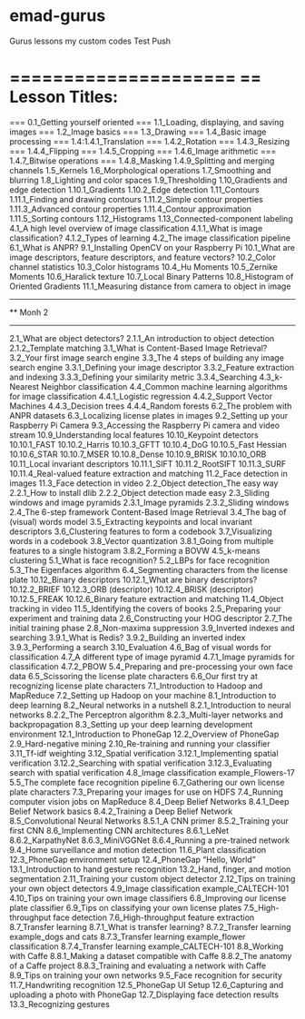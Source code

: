 # emad-gurus
Gurus lessons my custom codes
Test Push


=====================
== Lesson Titles:
=====================
=== 0.1_Getting yourself oriented
=== 1.1_Loading, displaying, and saving images
=== 1.2_Image basics
=== 1.3_Drawing
=== 1.4_Basic image processing
=== 1.4:1.4.1_Translation
=== 1.4.2_Rotation
=== 1.4.3_Resizing
=== 1.4.4_Flipping
=== 1.4.5_Cropping
=== 1.4.6_Image arithmetic
=== 1.4.7_Bitwise operations
=== 1.4.8_Masking
1.4.9_Splitting and merging channels
1.5_Kernels
1.6_Morphological operations
1.7_Smoothing and blurring
1.8_Lighting and color spaces
1.9_Thresholding
1.10_Gradients and edge detection
1.10.1_Gradients
1.10.2_Edge detection
1.11_Contours
1.11.1_Finding and drawing contours
1.11.2_Simple contour properties
1.11.3_Advanced contour properties
1.11.4_Contour approximation
1.11.5_Sorting contours
1.12_Histograms
1.13_Connected-component labeling
4.1_A high level overview of image classification
4.1.1_What is image classification?
4.1.2_Types of learning
4.2_The image classification pipeline
6.1_What is ANPR?
9.1_Installing OpenCV on your Raspberry Pi
10.1_What are image descriptors, feature descriptors, and feature vectors?
10.2_Color channel statistics
10.3_Color histograms
10.4_Hu Moments
10.5_Zernike Moments
10.6_Haralick texture
10.7_Local Binary Patterns
10.8_Histogram of Oriented Gradients
11.1_Measuring distance from camera to object in image
***********
** Monh 2
***********

2.1_What are object detectors?
2.1.1_An introduction to object detection
2.1.2_Template matching
3.1_What is Content-Based Image Retrieval?
3.2_Your first image search engine
3.3_The 4 steps of building any image search engine
3.3.1_Defining your image descriptor
3.3.2_Feature extraction and indexing
3.3.3_Defining your similarity metric
3.3.4_Searching
4.3_k-Nearest Neighbor classification
4.4_Common machine learning algorithms for image classification
4.4.1_Logistic regression
4.4.2_Support Vector Machines
4.4.3_Decision trees
4.4.4_Random forests
6.2_The problem with ANPR datasets
6.3_Localizing license plates in images
9.2_Setting up your Raspberry Pi Camera
9.3_Accessing the Raspberry Pi camera and video stream
10.9_Understanding local features
10.10_Keypoint detectors
10.10.1_FAST
10.10.2_Harris
10.10.3_GFTT
10.10.4_DoG
10.10.5_Fast Hessian
10.10.6_STAR
10.10.7_MSER
10.10.8_Dense
10.10.9_BRISK
10.10.10_ORB
10.11_Local invariant descriptors
10.11.1_SIFT
10.11.2_RootSIFT
10.11.3_SURF
10.11.4_Real-valued feature extraction and matching
11.2_Face detection in images
11.3_Face detection in video
2.2_Object detection_The easy way
2.2.1_How to install dlib
2.2.2_Object detection made easy
2.3_Sliding windows and image pyramids
2.3.1_Image pyramids
2.3.2_Sliding windows
2.4_The 6-step framework
Content-Based Image Retrieval
3.4_The bag of (visual) words model
3.5_Extracting keypoints and local invariant descriptors
3.6_Clustering features to form a codebook
3.7_Visualizing words in a codebook
3.8_Vector quantization
3.8.1_Going from multiple features to a single histogram
3.8.2_Forming a BOVW
4.5_k-means clustering
5.1_What is face recognition?
5.2_LBPs for face recognition
5.3_The Eigenfaces algorithm
6.4_Segmenting characters from the license plate
10.12_Binary descriptors
10.12.1_What are binary descriptors?
10.12.2_BRIEF
10.12.3_ORB (descriptor)
10.12.4_BRISK (descriptor)
10.12.5_FREAK
10.12.6_Binary feature extraction and matching
11.4_Object tracking in video
11.5_Identifying the covers of books
2.5_Preparing your experiment and training data
2.6_Constructing your HOG descriptor
2.7_The initial training phase
2.8_Non-maxima suppression
3.9_Inverted indexes and searching
3.9.1_What is Redis?
3.9.2_Building an inverted index
3.9.3_Performing a search
3.10_Evaluation
4.6_Bag of visual words for classification
4.7_A different type of image pyramid
4.7.1_Image pyramids for classification
4.7.2_PBOW
5.4_Preparing and pre-processing your own face data
6.5_Scissoring the license plate characters
6.6_Our first try at recognizing license plate characters
7.1_Introduction to Hadoop and MapReduce
7.2_Setting up Hadoop on your machine
8.1_Introduction to deep learning
8.2_Neural networks in a nutshell
8.2.1_Introduction to neural networks
8.2.2_The Perceptron algorithm
8.2.3_Multi-layer networks and backpropagation
8.3_Setting up your deep learning development environment
12.1_Introduction to PhoneGap
12.2_Overview of PhoneGap
2.9_Hard-negative mining
2.10_Re-training and running your classifier
3.11_Tf-idf weighting
3.12_Spatial verification
3.12.1_Implementing spatial verification
3.12.2_Searching with spatial verification
3.12.3_Evaluating search with spatial verification
4.8_Image classification example_Flowers-17
5.5_The complete face recognition pipeline
6.7_Gathering our own license plate characters
7.3_Preparing your images for use on HDFS
7.4_Running computer vision jobs on MapReduce
8.4_Deep Belief Networks
8.4.1_Deep Belief Network basics
8.4.2_Training a Deep Belief Network
8.5_Convolutional Neural Networks
8.5.1_A CNN primer
8.5.2_Training your first CNN
8.6_Implementing CNN architectures
8.6.1_LeNet
8.6.2_KarpathyNet
8.6.3_MiniVGGNet
8.6.4_Running a pre-trained network
9.4_Home surveillance and motion detection
11.6_Plant classification
12.3_PhoneGap environment setup
12.4_PhoneGap “Hello, World”
13.1_Introduction to hand gesture recognition
13.2_Hand, finger, and motion segmentation
2.11_Training your custom object detector
2.12_Tips on training your own object detectors
4.9_Image classification example_CALTECH-101
4.10_Tips on training your own image classifiers
6.8_Improving our license plate classifier
6.9_Tips on classifying your own license plates
7.5_High-throughput face detection
7.6_High-throughput feature extraction
8.7_Transfer learning
8.7.1_What is transfer learning?
8.7.2_Transfer learning example_dogs and cats
8.7.3_Transfer learning example_flower classification
8.7.4_Transfer learning example_CALTECH-101
8.8_Working with Caffe
8.8.1_Making a dataset compatible with Caffe
8.8.2_The anatomy of a Caffe project
8.8.3_Training and evaluating a network with Caffe
8.9_Tips on training your own networks
9.5_Face recognition for security
11.7_Handwriting recognition
12.5_PhoneGap UI Setup
12.6_Capturing and uploading a photo with PhoneGap
12.7_Displaying face detection results
13.3_Recognizing gestures